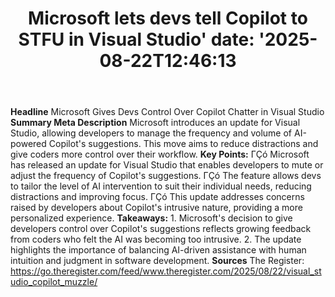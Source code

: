 ﻿---
title: "Microsoft lets devs tell Copilot to STFU in Visual Studio'
date: '2025-08-22T12:46:13"
category: "Markets"
summary: ""
slug: "microsoft lets devs tell copilot to stfu in visual studio"
source_urls:
  - "https://go.theregister.com/feed/www.theregister.com/2025/08/22/visual_studio_copilot_muzzle/"
seo:
  title: "Microsoft lets devs tell Copilot to STFU in Visual Studio | Hash n Hedge'
  description: '"
  keywords: ["news", "markets", "brief"]
---
**Headline** Microsoft Gives Devs Control Over Copilot Chatter in Visual Studio  **Summary Meta Description** Microsoft introduces an update for Visual Studio, allowing developers to manage the frequency and volume of AI-powered Copilot's suggestions. This move aims to reduce distractions and give coders more control over their workflow.  **Key Points:**  ΓÇó Microsoft has released an update for Visual Studio that enables developers to mute or adjust the frequency of Copilot's suggestions. ΓÇó The feature allows devs to tailor the level of AI intervention to suit their individual needs, reducing distractions and improving focus. ΓÇó This update addresses concerns raised by developers about Copilot's intrusive nature, providing a more personalized experience.  **Takeaways:**  1. Microsoft's decision to give developers control over Copilot's suggestions reflects growing feedback from coders who felt the AI was becoming too intrusive. 2. The update highlights the importance of balancing AI-driven assistance with human intuition and judgment in software development.  **Sources** The Register: https://go.theregister.com/feed/www.theregister.com/2025/08/22/visual_studio_copilot_muzzle/ 
